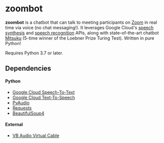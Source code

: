 # zoombot
**zoombot** is a chatbot that can talk to meeting participants on [Zoom](https://zoom.us/) 
in real time via voice (no chat messaging!). It leverages Google Cloud's 
[speech synthesis](https://cloud.google.com/text-to-speech) 
and [speech recognition](https://cloud.google.com/speech-to-text) APIs, along 
with state-of-the-art chatbot [Mitsuku](https://www.pandorabots.com/mitsuku/) 
(5-time winner of the Loebner Prize Turing Test). Written
in pure Python!

Requires Python 3.7 or later.

## Dependencies
#### Python
* [Google Cloud Speech-To-Text](https://pypi.org/project/google-cloud-speech/)
* [Google Cloud Text-To-Speech](https://pypi.org/project/google-cloud-texttospeech/)
* [PyAudio](https://pypi.org/project/PyAudio/)
* [Requests](https://pypi.org/project/requests/)
* [BeautifulSoup4](https://pypi.org/project/beautifulsoup4/)

#### External
* [VB Audio Virtual Cable](https://vb-audio.com/Cable/)